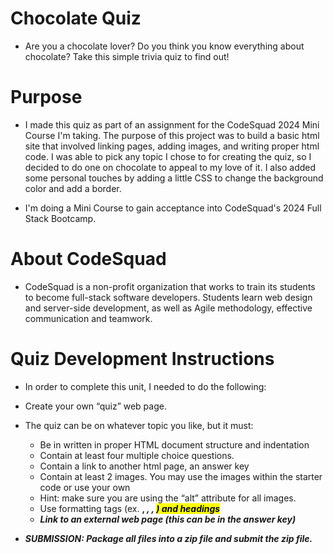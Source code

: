 # Chocolate Quiz

- Are you a chocolate lover? Do you think you know everything about chocolate? Take this simple trivia quiz to find out!

# Purpose

- I made this quiz as part of an assignment for the CodeSquad 2024 Mini Course I'm taking. The purpose of this project was to build a basic html site that involved linking pages, adding images, and writing proper html code. I was able to pick any topic I chose to for creating the quiz, so I decided to do one on chocolate to appeal to my love of it. I also added some personal touches by adding a little CSS to change the background color and add a border.
   
-  I'm doing a Mini Course to gain acceptance into CodeSquad's 2024 Full Stack Bootcamp. 
  
# About CodeSquad

-  CodeSquad is a non-profit organization that works to train its students to become full-stack software developers. Students learn web design and server-side development, as well as Agile methodology, effective communication and teamwork.

# Quiz Development Instructions

- In order to complete this unit, I needed to do the following: 
  
- Create your own “quiz” web page. 
- The quiz can be on whatever topic you like, but it must:
    - Be in written in proper HTML document structure and indentation
    - Contain at least four multiple choice questions. 
    - Contain a link to another html page, an answer key
    - Contain at least 2 images. You may use the images within the starter code or use your own
    - Hint: make sure you are using the “alt” attribute for all images.
    - Use formatting tags (ex. <b>, <i>, <insert>, <mark>) and headings
    - Link to an external web page (this can be in the answer key)
- SUBMISSION: Package all files into a zip file and submit the zip file.
